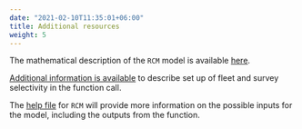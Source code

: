 ```yaml
---
date: "2021-02-10T11:35:01+06:00"
title: Additional resources
weight: 5
---
```


The mathematical description of the `RCM` model is available [here](/tutorial-rcm-eq).

[Additional information is available](/tutorial-rcm-select) to describe set up of fleet and survey selectivity in the function call.

The [help file](https://samtool.openmse.com/reference/RCM.html) for `RCM` will provide more information on the possible inputs for the model, including the outputs from the function. 
